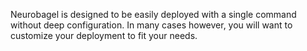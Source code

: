 Neurobagel is designed to be easily deployed with a single command without deep configuration.
In many cases however, you will want to customize your deployment to fit your needs.

